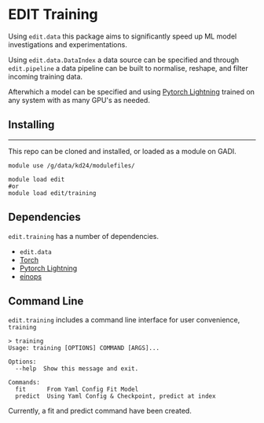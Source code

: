 # EDIT Training

Using `edit.data` this package aims to significantly speed up ML model investigations and experimentations. 

Using `edit.data.DataIndex` a data source can be specified and through `edit.pipeline` a data pipeline can be built to normalise, reshape, and filter incoming training data.

Afterwhich a model can be specified and using [Pytorch Lightning](https://pytorch-lightning.readthedocs.io/en/stable/) trained on any system with as many GPU's as needed.



## Installing
---
This repo can be cloned and installed, or loaded as a module on GADI.
``` shell
module use /g/data/kd24/modulefiles/

module load edit
#or
module load edit/training
```

## Dependencies
`edit.training` has a number of dependencies.

- `edit.data`
- [Torch](https://pytorch.org/)
- [Pytorch Lightning](https://pytorch-lightning.readthedocs.io/en/stable/) 
- [einops](https://github.com/arogozhnikov/einops) 



## Command Line
`edit.training` includes a command line interface for user convenience, `training`
```shell
> training
Usage: training [OPTIONS] COMMAND [ARGS]...

Options:
  --help  Show this message and exit.

Commands:
  fit      From Yaml Config Fit Model
  predict  Using Yaml Config & Checkpoint, predict at index
```

Currently, a fit and predict command have been created.


